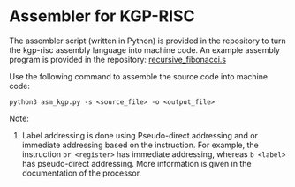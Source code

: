 # Assembler for KGP-RISC

The assembler script (written in Python) is provided in the repository to turn the kgp-risc assembly language into machine code. An example assembly program is provided in the repository: [recursive_fibonacci.s](https://github.com/parthjindal/CS39001/blob/master/KGP-RISC/Test-Files/rec_fibo.s)

Use the following command to assemble the source code into machine code:
```
python3 asm_kgp.py -s <source_file> -o <output_file>
```

Note:
1. Label addressing is done using Pseudo-direct addressing and or immediate addressing based on the instruction. For example, the instruction `br <register>` has immediate addressing, whereas `b <label>` has pseudo-direct addressing. More information is given in the documentation of the processor.
